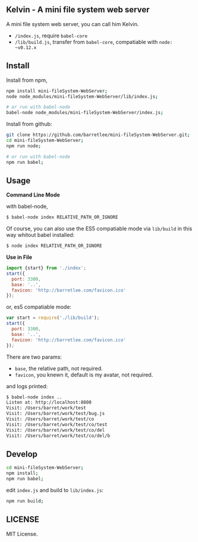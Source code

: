 ## Kelvin - A mini file system web server

A mini file system web server, you can call him Kelvin.

- `/index.js`, require `babel-core`
- `/lib/build.js`, transfer from `babel-core`, compatiable with `node: ~v0.12.x`

## Install

Install from npm,

```bash
npm install mini-fileSystem-WebServer;
node node_modules/mini-fileSystem-WebServer/lib/index.js;

# or run with babel-node
babel-node node_modules/mini-fileSystem-WebServer/index.js;
```

Install from github:

```bash
git clone https://github.com/barretlee/mini-fileSystem-WebServer.git;
cd mini-fileSystem-WebServer;
npm run node;

# or run with babel-node
npm run babel;
```

## Usage

**Command Line Mode**

with babel-node,

```bash
$ babel-node index RELATIVE_PATH_OR_IGNORE
```

Of course, you can also use the ES5 compatiable mode via `lib/build` in this way whitout babel installed:

```bash
$ node index RELATIVE_PATH_OR_IGNORE
```

**Use in File**

```javascript
import {start} from './index';
start({
  port: 3300,
  base: '..',
  favicon: 'http://barretlee.com/favicon.ico'
});
```

or, es5 compatiable mode:

```javascript
var start = require('./lib/build');
start({
  port: 3300,
  base: '..',
  favicon: 'http://barretlee.com/favicon.ico'
});
```


There are two params:

- `base`, the relative path, not required.
- `favicon`, you knewn it, default is my avatar, not required.

and logs printed:

```bash
$ babel-node index ..
Listen at: http://localhost:8800
Visit: /Users/barret/work/test
Visit: /Users/barret/work/test/bug.js
Visit: /Users/barret/work/test/co
Visit: /Users/barret/work/test/co/test
Visit: /Users/barret/work/test/co/del
Visit: /Users/barret/work/test/co/del/b
```

## Develop

```bash
cd mini-fileSystem-WebServer;
npm install;
npm run babel;
```

edit `index.js` and build to `lib/index.js`:

```bash
npm run build;
```


## LICENSE

MIT License.